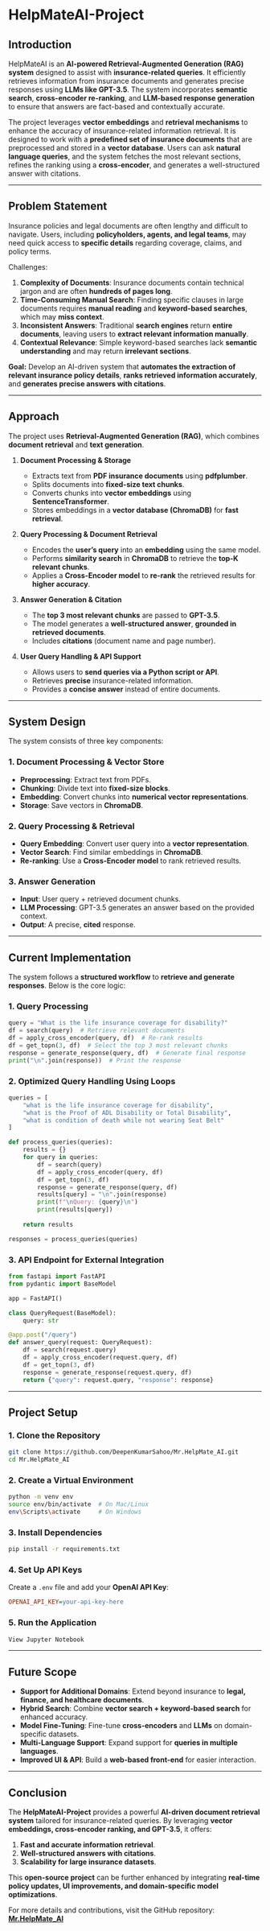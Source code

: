 # **HelpMateAI-Project**

## **Introduction**
HelpMateAI is an **AI-powered Retrieval-Augmented Generation (RAG) system** designed to assist with **insurance-related queries**. It efficiently retrieves information from insurance documents and generates precise responses using **LLMs like GPT-3.5**. The system incorporates **semantic search**, **cross-encoder re-ranking**, and **LLM-based response generation** to ensure that answers are fact-based and contextually accurate.

The project leverages **vector embeddings** and **retrieval mechanisms** to enhance the accuracy of insurance-related information retrieval. It is designed to work with a **predefined set of insurance documents** that are preprocessed and stored in a **vector database**. Users can ask **natural language queries**, and the system fetches the most relevant sections, refines the ranking using a **cross-encoder**, and generates a well-structured answer with citations.

---

## **Problem Statement**
Insurance policies and legal documents are often lengthy and difficult to navigate. Users, including **policyholders, agents, and legal teams**, may need quick access to **specific details** regarding coverage, claims, and policy terms. 

Challenges:
1. **Complexity of Documents**: Insurance documents contain technical jargon and are often **hundreds of pages long**.
2. **Time-Consuming Manual Search**: Finding specific clauses in large documents requires **manual reading** and **keyword-based searches**, which may **miss context**.
3. **Inconsistent Answers**: Traditional **search engines** return **entire documents**, leaving users to **extract relevant information manually**.
4. **Contextual Relevance**: Simple keyword-based searches lack **semantic understanding** and may return **irrelevant sections**.

**Goal:** Develop an AI-driven system that **automates the extraction of relevant insurance policy details**, **ranks retrieved information accurately**, and **generates precise answers with citations**.

---

## **Approach**
The project uses **Retrieval-Augmented Generation (RAG)**, which combines **document retrieval** and **text generation**.

1. **Document Processing & Storage**  
   - Extracts text from **PDF insurance documents** using **pdfplumber**.
   - Splits documents into **fixed-size text chunks**.
   - Converts chunks into **vector embeddings** using **SentenceTransformer**.
   - Stores embeddings in a **vector database (ChromaDB)** for **fast retrieval**.

2. **Query Processing & Document Retrieval**  
   - Encodes the **user’s query** into an **embedding** using the same model.
   - Performs **similarity search** in **ChromaDB** to retrieve the **top-K relevant chunks**.
   - Applies a **Cross-Encoder model** to **re-rank** the retrieved results for **higher accuracy**.

3. **Answer Generation & Citation**  
   - The **top 3 most relevant chunks** are passed to **GPT-3.5**.
   - The model generates a **well-structured answer**, **grounded in retrieved documents**.
   - Includes **citations** (document name and page number).

4. **User Query Handling & API Support**  
   - Allows users to **send queries via a Python script or API**.
   - Retrieves **precise** insurance-related information.
   - Provides a **concise answer** instead of entire documents.

---

## **System Design**
The system consists of three key components:

### **1. Document Processing & Vector Store**
- **Preprocessing**: Extract text from PDFs.
- **Chunking**: Divide text into **fixed-size blocks**.
- **Embedding**: Convert chunks into **numerical vector representations**.
- **Storage**: Save vectors in **ChromaDB**.

### **2. Query Processing & Retrieval**
- **Query Embedding**: Convert user query into a **vector representation**.
- **Vector Search**: Find similar embeddings in **ChromaDB**.
- **Re-ranking**: Use a **Cross-Encoder model** to rank retrieved results.

### **3. Answer Generation**
- **Input**: User query + retrieved document chunks.
- **LLM Processing**: GPT-3.5 generates an answer based on the provided context.
- **Output**: A precise, **cited** response.

---

## **Current Implementation**
The system follows a **structured workflow** to **retrieve and generate responses**. Below is the core logic:

### **1. Query Processing**
```python
query = "What is the life insurance coverage for disability?"
df = search(query)  # Retrieve relevant documents
df = apply_cross_encoder(query, df)  # Re-rank results
df = get_topn(3, df)  # Select the top 3 most relevant chunks
response = generate_response(query, df)  # Generate final response
print("\n".join(response))  # Print the response
```

### **2. Optimized Query Handling Using Loops**
```python
queries = [
    "what is the life insurance coverage for disability",
    "what is the Proof of ADL Disability or Total Disability",
    "what is condition of death while not wearing Seat Belt"
]

def process_queries(queries):
    results = {}
    for query in queries:
        df = search(query)
        df = apply_cross_encoder(query, df)
        df = get_topn(3, df)
        response = generate_response(query, df)
        results[query] = "\n".join(response)
        print(f"\nQuery: {query}\n")
        print(results[query])
    
    return results

responses = process_queries(queries)
```

### **3. API Endpoint for External Integration**
```python
from fastapi import FastAPI
from pydantic import BaseModel

app = FastAPI()

class QueryRequest(BaseModel):
    query: str

@app.post("/query")
def answer_query(request: QueryRequest):
    df = search(request.query)
    df = apply_cross_encoder(request.query, df)
    df = get_topn(3, df)
    response = generate_response(request.query, df)
    return {"query": request.query, "response": response}
```

---

## **Project Setup**
### **1. Clone the Repository**
```bash
git clone https://github.com/DeepenKumarSahoo/Mr.HelpMate_AI.git
cd Mr.HelpMate_AI
```

### **2. Create a Virtual Environment**
```bash
python -m venv env
source env/bin/activate  # On Mac/Linux
env\Scripts\activate     # On Windows
```

### **3. Install Dependencies**
```bash
pip install -r requirements.txt
```

### **4. Set Up API Keys**
Create a `.env` file and add your **OpenAI API Key**:
```ini
OPENAI_API_KEY=your-api-key-here
```

### **5. Run the Application**
```bash
View Jupyter Notebook
```

---

## **Future Scope**
- **Support for Additional Domains**: Extend beyond insurance to **legal, finance, and healthcare documents**.
- **Hybrid Search**: Combine **vector search + keyword-based search** for enhanced accuracy.
- **Model Fine-Tuning**: Fine-tune **cross-encoders** and **LLMs** on domain-specific datasets.
- **Multi-Language Support**: Expand support for **queries in multiple languages**.
- **Improved UI & API**: Build a **web-based front-end** for easier interaction.

---

## **Conclusion**
The **HelpMateAI-Project** provides a powerful **AI-driven document retrieval system** tailored for insurance-related queries. By leveraging **vector embeddings, cross-encoder ranking, and GPT-3.5**, it offers:
1. **Fast and accurate information retrieval**.
2. **Well-structured answers with citations**.
3. **Scalability for large insurance datasets**.

This **open-source project** can be further enhanced by integrating **real-time policy updates, UI improvements, and domain-specific model optimizations**.

For more details and contributions, visit the GitHub repository:  
[**Mr.HelpMate_AI**](https://github.com/DeepenKumarSahoo/Mr.HelpMate_AI.git)